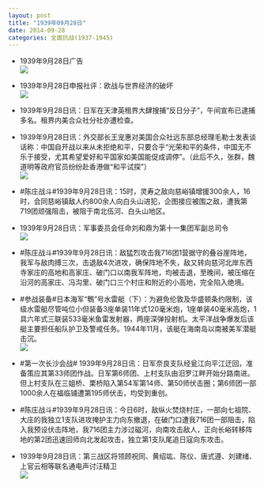 ```yaml
---
layout: post
title: "1939年09月28日"
date: 2014-09-28
categories: 全面抗战(1937-1945)
---
```


<meta name="referrer" content="no-referrer" />

- 1939年9月28日广告 <br/><img src="https://ww3.sinaimg.cn/large/aca367d8jw1eksk8884vbj206v0h5jsn.jpg" />

- 1939年9月28日申报社评：欧战与世界经济的破坏 <br/><img src="https://ww2.sinaimg.cn/large/aca367d8jw1eksihquq6tj20po0y0kel.jpg" />

- 1939年9月28日讯：日军在天津英租界大肆搜捕“反日分子”，午间宣布已逮捕多名。租界内美合众社分社亦遭检查。 

- 1939年9月28日讯：外交部长王宠惠对美国合众社远东部总经理毛勒士发表谈话称：中国自开战以来从未拒绝和平，只要合乎“光荣和平的条件，中国无不乐于接受，尤其希望爱好和平国家如美国能促成调停”。（此后不久，张群，魏道明等政府官员纷纷赴香港做“和平试探”） <br/><img src="https://ww3.sinaimg.cn/large/aca367d8jw1eksfvxgxxjj20b40gfgn5.jpg" />

- #陈庄战斗#1939年9月28日讯：15时，灵寿之敌向慈峪镇增援300余人，16时，会同慈峪镇敌人约800余人向白头山进犯，企图接应被围之敌，遭我第719团顽强阻击，被阻于南北伍河、白头山地区。 

- 1939年9月28日讯：军事委员会任命刘和鼎为第十一集团军副总司令 <br/><img src="https://ww1.sinaimg.cn/large/aca367d8jw1eks20kc3mdj20b40dwq44.jpg" />

- #陈庄战斗#1939年9月28日讯：敌猛烈攻击我716团1营据守的叠谷崖阵地，我军与敌肉搏三次，击退敌4次进攻，确保阵地不失，敌又转向慈河北岸东西寺家庄的高地和高家庄、破门口以南我军阵地，均被击退，至晚间，被压缩在沿河的高家庄、冯沟里、破门口三个村庄和附近的小高地，完全陷入绝境。 

- #参战装备#日本海军“鵯”号水雷艇（下）：为避免伦敦及华盛顿条约限制，该级水雷艇尽管吨位小但装备3座单装11年式120毫米炮，1座单装40毫米高炮，1具六年式三联装533毫米鱼雷发射器，两座深弹投射机。太平洋战争爆发后该艇主要担任船队护卫及警戒任务。1944年11月，该艇在海南岛以南被美军潜艇击沉。 <br/><img src="https://ww3.sinaimg.cn/large/aca367d8jw1ekryj3d19zj20m908egna.jpg" />

- #第一次长沙会战# 1939年9月28日讯：日军奈良支队经瓮江向平江迂回，准备策应其第33师团作战。日军第6师团、上村支队由汨罗江畔开始分路南进。但上村支队在三姐桥、栗桥陷入第54军第14师、第50师伏击圈；第6师团一部1000余人在福临铺遭第195师伏击，均受到重创。 

- #陈庄战斗#1939年9月28日讯：今日6时，敌纵火焚烧村庄，一部向七祖院、大庄的我独立1支队进攻掩护主力向东撤退，在破门口遭我716团一部阻击，陷入我预设伏击阵地，我716团主力涉过磁河，向南攻击敌人，正向长峪转移阵地的第2团迅速回师向北发起攻击，独立第1支队尾追日寇向东攻击。 

- 1939年9月28日讯：第三战区将领顾祝同、黄绍竑、陈仪、唐式遵、刘建绪、上官云相等联名通电声讨汪精卫 <br/><img src="https://ww3.sinaimg.cn/large/aca367d8jw1ekrtc4zmclj205q1adq6t.jpg" />

